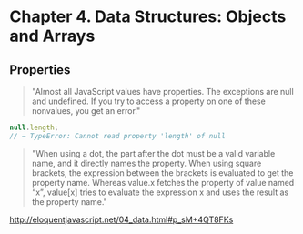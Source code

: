 # Chapter 4. Data Structures: Objects and Arrays

## Properties

> "Almost all JavaScript values have properties. The exceptions are null and undefined. If you try to access a property on one of these nonvalues, you get an error."

```js
null.length;
// → TypeError: Cannot read property 'length' of null
```

> "When using a dot, the part after the dot must be a valid variable name, and it directly names the property. When using square brackets, the expression between the brackets is evaluated to get the property name. Whereas value.x fetches the property of value named “x”, value[x] tries to evaluate the expression x and uses the result as the property name."

http://eloquentjavascript.net/04_data.html#p_sM+4QT8FKs